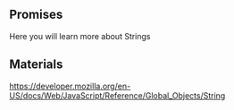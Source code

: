 ## Promises

Here you will learn more about Strings

## Materials

https://developer.mozilla.org/en-US/docs/Web/JavaScript/Reference/Global_Objects/String